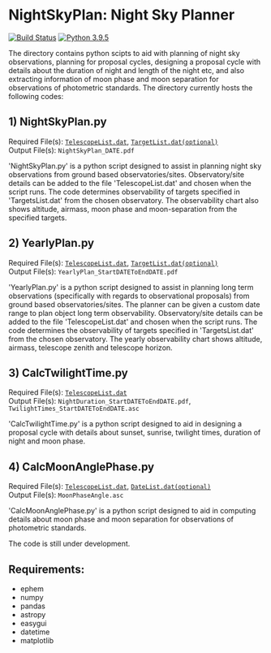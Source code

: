 # NightSkyPlan: Night Sky Planner #

[![Build Status](https://img.shields.io/badge/release-0.2-red)](https://github.com/sPaMFouR/NightSkyPlan)
[![Python 3.9.5](https://img.shields.io/badge/python3.9.5-nightskyplan-green)](https://www.python.org/downloads/release/python-395/)

The directory contains python scipts to aid with planning of night sky observations, planning for proposal cycles, designing a proposal cycle with details about the duration of night and length of the night etc, and also extracting information of moon phase and moon separation for observations of photometric standards. The directory currently hosts the following codes:

## 1) NightSkyPlan.py
Required File(s): [`TelescopeList.dat`], [`TargetList.dat(optional)`]<br />
Output File(s): `NightSkyPlan_DATE.pdf`<br />

'NightSkyPlan.py' is a python script designed to assist in planning night sky observations from ground based observatories/sites. Observatory/site details can be added to the file 'TelescopeList.dat' and chosen when the script runs. The code determines observability of targets specified in 'TargetsList.dat' from the chosen observatory. The observability chart also shows altitude, airmass, moon phase and moon-separation from the specified targets.

## 2) YearlyPlan.py
Required File(s): [`TelescopeList.dat`], [`TargetList.dat(optional)`]<br />
Output File(s): `YearlyPlan_StartDATEToEndDATE.pdf`<br />

'YearlyPlan.py' is a python script designed to assist in planning long term observations (specifically with regards to observational proposals) from ground based observatories/sites. The planner can be given a custom date range to plan object long term observability. Observatory/site details can be added to the file 'TelescopeList.dat' and chosen when the script runs. The code determines the observability of targets specified in 'TargetsList.dat' from the chosen observatory. The yearly observability chart shows altitude, airmass, telescope zenith and telescope horizon.

## 3) CalcTwilightTime.py
Required File(s): [`TelescopeList.dat`]<br />
Output File(s): `NightDuration_StartDATEToEndDATE.pdf`, `TwilightTimes_StartDATEToEndDATE.asc`<br />

'CalcTwilightTime.py' is a python script designed to aid in designing a proposal cycle with details about sunset, sunrise, twilight times, duration of night and moon phase.

## 4) CalcMoonAnglePhase.py
Required File(s): [`TelescopeList.dat`], [`DateList.dat(optional)`]<br />
Output File(s): `MoonPhaseAngle.asc`<br />

'CalcMoonAnglePhase.py' is a python script designed to aid in computing details about moon phase and moon separation for observations of photometric standards.

[`TelescopeList.dat`]: https://github.com/sPaMFouR/NightSkyPlan/blob/master/TelescopeList.dat
[`TargetList.dat(optional)`]: https://github.com/sPaMFouR/NightSkyPlan/blob/master/TargetList.dat
[`DateList.dat(optional)`]: https://github.com/sPaMFouR/NightSkyPlan/blob/master/DateList.dat

The code is still under development.

Requirements:
-------

- ephem
- numpy
- pandas
- astropy
- easygui
- datetime
- matplotlib
